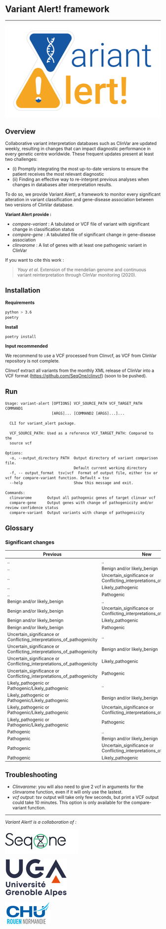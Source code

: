 # Variant Alert! framework

--------------------------------------------------------------------------------

![logo](img/variant-alert-logo.png)

## Overview

Collaborative variant interpretation databases such as ClinVar are updated weekly, resulting in changes that can impact diagnostic performance in every genetic centre worldwide. These frequent updates present at least two challenges: 
- (i) Promptly integrating the most up-to-date versions to ensure the patient receives the most relevant diagnostic
- (ii) Finding an effective way to re-interpret previous analyses when changes in databases alter interpretation results.

To do so, we provide Variant Alert!, a framework to monitor every significant alteration in variant classification and gene-disease association between two versions of ClinVar database.

**Variant Alert provide :**

- *compare-variant* : A tabulated or VCF file of variant with significant change in classification status
- *compare-gene* : A tabulated file of significant change in gene-disease association
- *clinvarome* : A list of genes with at least one pathogenic variant in ClinVar

If you want to cite this work :
> *Yauy et al.* Extension of the mendelian genome and continuous variant reinterpretation through ClinVar monitoring (2020).

## Installation

**Requirements**

```bash
python > 3.6
poetry
```

**Install**

```bash
poetry install
```

**Input recommended**

We recommend to use a VCF processed from Clinvcf, as VCF from ClinVar repository is not complete.

Clinvcf extract all variants from the monthly XML release of ClinVar into a VCF format (https://github.com/SeqOne/clinvcf) (soon to be pushed).

## Run

```
Usage: variant-alert [OPTIONS] VCF_SOURCE_PATH VCF_TARGET_PATH COMMAND1
                     [ARGS]... [COMMAND2 [ARGS]...]...

  CLI for variant_alert package.

  VCF_SOURCE_PATH: Used as a reference VCF_TARGET_PATH: Compared to the
  source vcf

Options:
  -o, --output_directory PATH  Output directory of variant comparison file.
                               Default current working directory
  -f, -- output_format  tsv|vcf  Format of output file, either tsv or vcf for compare-variant function. Default = tsv
  --help                       Show this message and exit.

Commands:
  clinvarome       Output all pathogenic genes of target clinvar vcf
  compare-gene     Output genes with change of pathogenicity and/or review confidence status
  compare-variant  Output variants with change of pathogenicity
```

## Glossary

### Significant changes  

| Previous                                                               	| New                                                                    	| Clinical_impact 	|
|------------------------------------------------------------------------	|------------------------------------------------------------------------	|-----------------	|
| ..                                                                     	| ..                                                                     	| null            	|
| ..                                                                     	| Benign and/or likely_benign                                            	| null            	|
| ..                                                                     	| Uncertain_significance or Conflicting_interpretations_of_pathogenicity 	| unknown         	|
| ..                                                                     	| Likely_pathogenic                                                      	| major           	|
| ..                                                                     	| Pathogenic                                                             	| major           	|
| Benign and/or likely_benign                                            	| ..                                                                     	| warning         	|
| Benign and/or likely_benign                                            	| Uncertain_significance or Conflicting_interpretations_of_pathogenicity 	| unknown         	|
| Benign and/or likely_benign                                            	| Likely_pathogenic                                                      	| major           	|
| Benign and/or likely_benign                                            	| Pathogenic                                                             	| major           	|
| Uncertain_significance or Conflicting_interpretations_of_pathogenicity 	| ..                                                                     	| warning         	|
| Uncertain_significance or Conflicting_interpretations_of_pathogenicity 	| Benign and/or likely_benign                                            	| minor           	|
| Uncertain_significance or Conflicting_interpretations_of_pathogenicity 	| Likely_pathogenic                                                      	| major           	|
| Uncertain_significance or Conflicting_interpretations_of_pathogenicity 	| Pathogenic                                                             	| major           	|
| Likely_pathogenic or Pathogenic/Likely_pathogenic                      	| ..                                                                     	| warning         	|
| Likely_pathogenic or Pathogenic/Likely_pathogenic                      	| Benign and/or likely_benign                                            	| major           	|
| Likely_pathogenic or Pathogenic/Likely_pathogenic                      	| Uncertain_significance or Conflicting_interpretations_of_pathogenicity 	| major           	|
| Likely_pathogenic or Pathogenic/Likely_pathogenic                      	| Pathogenic                                                             	| minor           	|
| Pathogenic                                                             	| ..                                                                     	| warning         	|
| Pathogenic                                                             	| Benign and/or likely_benign                                            	| major           	|
| Pathogenic                                                             	| Uncertain_significance or Conflicting_interpretations_of_pathogenicity 	| major           	|
| Pathogenic                                                             	| Likely_pathogenic                                                      	| minor           	|


## Troubleshooting

- *Clinvarome*: you will also need to give 2 vcf in arguments for the clinvarome function, even if it will only use the lastest.
- *vcf output*: tsv output will take only few seconds, but print a VCF output could take 10 minutes. This option is only available for the compare-variant function.

--------------------------------------------------------------------------------
*Variant Alert! is a collaboration of :* 

[![SeqOne](img/logo-seqone.png)](https://seq.one/) 

[![Université Grenoble Alpes](img/logo-uga.png)](https://iab.univ-grenoble-alpes.fr/) 

[![CHU de Rouen](img/logo-CHU.png)](https://www.chu-rouen.fr/service/service-de-genetique/)
